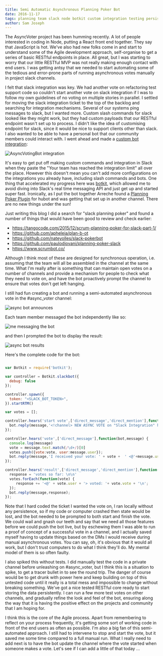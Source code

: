 ```yaml
---
title: Semi Automatic Asynchronous Planning Poker Bot
date: 2016-11-17
tags: planning team slack node botkit custom integration testing persistence spiking tracer-bullet prototype
author: Sam Joseph
---
```


The AsyncVoter project has been humming recently.  A lot of people interested in coding in Node, putting a React front end together.  They say that JavaScript is hot.  We've also had new folks come in and start to understand some of the Agile development approach, self-organise to get a series of basic RESTful endpoints in place.  All great, but I was starting to worry that our little RESTful MVP was not really making enough contact with end users.  I was getting antsy that we needed to start automating some of the tedious and error-prone parts of running asynchronous votes manually in project slack channels.

I felt that slack integration was key.  We had another vote on refactoring test support code so couldn't start another vote on slack integration if I was to follow my own guidelines of no voting on multiple stories in parallel.  I settled for moving the slack integration ticket to the top of the backlog and searching for integration mechanisms.  Several of our systems ping messages to slack, but I wanted more.  Custom slash commands for slack looked like they might work, but they had custom payloads that our RESTful endpoint wasn't set up to process.  I didn't like the idea of customising endpoint for slack, since it would be nice to support clients other than slack.  I also wanted to be able to have a personal bot that our community members could interact with.  I went ahead and made a [custom bot integration](https://api.slack.com/bot-users):

![AsyncVotingBot integration](https://www.dropbox.com/s/wopizsow3ortdbu/Screenshot%202016-11-17%2009.17.40.png?dl=1)

It's easy to get put off making custom commands and integration in Slack when they paste the "Your team has reached the integration limit" all over the place.  However this doesn't mean you can't add more configurations on the integrations you already have, including slash commands and bots.  One thing that accelerated my progress here was [botkit](https://howdy.ai/botkit/), which allowed me to avoid diving into Slack's real time messaging API and just get up and started super fast.  Ironically, as I put the bot together Arreche found a [Planning Poker Plugin](https://github.com/Sergej-Popov/hubot-planning-poker) for hubot and was getting that set up in another channel.  There are no new things under the sun!  

Just writing this blog I did a search for "slack planning poker" and found a number of things that would have been good to review and check earlier:

* https://tangocode.com/2015/12/scrum-planning-poker-for-slack-part-1/
* https://github.com/apheleia/plan-b-ot
* https://github.com/nateyolles/slack-pokerbot
* https://github.com/paulodiovani/planning-poker-slack
* https://www.scrumbot.co/

Although I think most of these are designed for synchronous operation, i.e. assuming that the team will all be assembled in the channel at the same time.  What I'm really after is something that can maintain open votes on a number of channels and provide a mechanism for people to check what they need to vote on, and have the bot proactively prompt the channel to ensure that votes don't get left hanging.

I still had fun creating a bot and running a semi-automated asynchronous vote in the #async_voter channel:

![async bot announces](https://www.dropbox.com/s/j2vu3nwh53yt1hp/Screenshot%202016-11-17%2009.28.26.png?dl=1)

Each team member messaged the bot independently like so:

![me messaging the bot](https://www.dropbox.com/s/obn0y3xphjn85pg/Screenshot%202016-11-17%2009.29.38.png?dl=1)

and then I prompted the bot to display the result:

![async bot results](https://www.dropbox.com/s/4s2pjly2u2emsaf/Screenshot%202016-11-17%2009.28.58.png?dl=1)


Here's the complete code for the bot:

```js

var Botkit = require('botkit');

var controller = Botkit.slackbot({
  debug: false
});

controller.spawn({
  token: "<SLACK_BOT_TOKEN>",
}).startRTM()

var votes = [];

controller.hears('start vote',['direct_message','direct_mention'],function(bot,message) {
  bot.reply(message,'<!channel> NEW ASYNC VOTE on "Slack Integration" https://github.com/AgileVentures/AsyncVoter/issues/12  Please DM me with: `vote 1` (Simple), `vote 2` (Medium) or `vote 3` (Hard) - Discussion in ticket or here as you prefer. :slightly_smiling_face:');
});

controller.hears('vote',['direct_message'],function(bot,message) {
  console.log(message)
  vote = message.text.match(/\d+/)[0]
  votes.push({vote:vote, user:message.user});
  bot.reply(message,'I received your vote: ' + vote +  ' <@'+message.user+'>');
});

controller.hears('result',['direct_message','direct_mention'],function(bot,message) {
  response = 'votes so far: \n\n'
  votes.forEach(function(vote) {
     response += '<@' + vote.user + '> voted: '+ vote.vote + '\n';
  });
  bot.reply(message,response);
});
```

Note that I hard coded the ticket I wanted the vote on, I ran locally without any persistence, so if my code or computer crashed then state would be lost, and the bot needed to be prompted to both start and finish the vote.  We could wail and gnash our teeth and say that we need all those features before we could push the bot live, but by eschewing them I was able to run a proof of concept of a successful vote in a channel, and I actually saved myself having to update things based on the DMs I would receive during manual asynchronous votes.  You can say, oh, it's obvious that it would all work, but I don't trust computers to do what I think they'll do.  My mental model of them is so often faulty.

I also spiked this without tests.  I did manually test the code in a private channel before unleashing on #async_voter, but I think this is a situation to spike, to get a tracer bullet in to see the round trip.  The danger of course would be to get drunk with power here and keep building on top of this untested code until it really is a total mess and impossible to change without breaking something.  We've got a nice tested RESTful core ready to start storing the data persistently.  I can run a few more test votes on other channels, and gradually refine the look and feel of the bot, ensuring along the way that it is having the positive effect on the projects and community that I am hoping for.

I think this is the core of the Agile process.  Apart from remembering to reflect on your process frequently, it's getting some sort of working code in front of the end users as often as possible.  I'm also a big fan of this semi-automated approach.  I still had to intervene to stop and start the vote, but it saved me some time compared to a full manual run.  What I really need to add next is to have the bot update the channel where the vote started when someone makes a vote.  Let's see if I can add a little of that today ...










